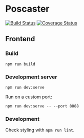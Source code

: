 # Poscaster

[![Build Status](https://travis-ci.org/poscaster/frontend.svg?branch=master)](https://travis-ci.org/poscaster/frontend)
[![Coverage Status](https://coveralls.io/repos/github/poscaster/frontend/badge.svg)](https://coveralls.io/github/poscaster/frontend)

## Frontend

### Build

    npm run build

### Development server

    npm run dev:serve

Run on a custom port:

    npm run dev:serve -- --port 8888

### Development

Check styling with `npm run lint`.
